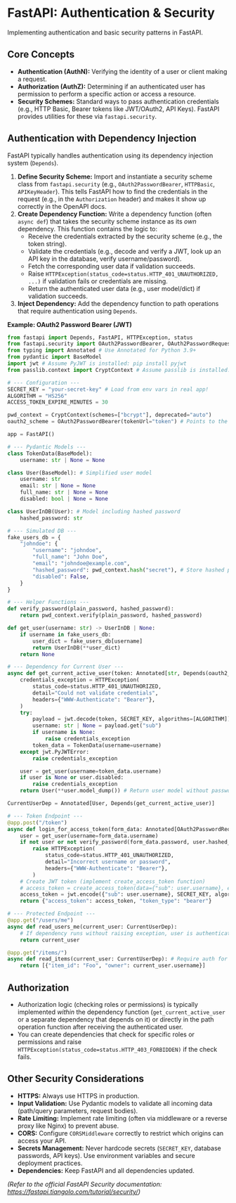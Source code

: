 # FastAPI: Authentication & Security

Implementing authentication and basic security patterns in FastAPI.

## Core Concepts

*   **Authentication (AuthN):** Verifying the identity of a user or client making a request.
*   **Authorization (AuthZ):** Determining if an authenticated user has permission to perform a specific action or access a resource.
*   **Security Schemes:** Standard ways to pass authentication credentials (e.g., HTTP Basic, Bearer tokens like JWT/OAuth2, API Keys). FastAPI provides utilities for these via `fastapi.security`.

## Authentication with Dependency Injection

FastAPI typically handles authentication using its dependency injection system (`Depends`).

1.  **Define Security Scheme:** Import and instantiate a security scheme class from `fastapi.security` (e.g., `OAuth2PasswordBearer`, `HTTPBasic`, `APIKeyHeader`). This tells FastAPI how to find the credentials in the request (e.g., in the `Authorization` header) and makes it show up correctly in the OpenAPI docs.
2.  **Create Dependency Function:** Write a dependency function (often `async def`) that takes the security scheme instance as its *own* dependency. This function contains the logic to:
    *   Receive the credentials extracted by the security scheme (e.g., the token string).
    *   Validate the credentials (e.g., decode and verify a JWT, look up an API key in the database, verify username/password).
    *   Fetch the corresponding user data if validation succeeds.
    *   Raise `HTTPException(status_code=status.HTTP_401_UNAUTHORIZED, ...)` if validation fails or credentials are missing.
    *   Return the authenticated user data (e.g., user model/dict) if validation succeeds.
3.  **Inject Dependency:** Add the dependency function to path operations that require authentication using `Depends`.

**Example: OAuth2 Password Bearer (JWT)**

```python
from fastapi import Depends, FastAPI, HTTPException, status
from fastapi.security import OAuth2PasswordBearer, OAuth2PasswordRequestForm
from typing import Annotated # Use Annotated for Python 3.9+
from pydantic import BaseModel
import jwt # Assume PyJWT is installed: pip install pyjwt
from passlib.context import CryptContext # Assume passlib is installed: pip install passlib[bcrypt]

# --- Configuration ---
SECRET_KEY = "your-secret-key" # Load from env vars in real app!
ALGORITHM = "HS256"
ACCESS_TOKEN_EXPIRE_MINUTES = 30

pwd_context = CryptContext(schemes=["bcrypt"], deprecated="auto")
oauth2_scheme = OAuth2PasswordBearer(tokenUrl="token") # Points to the /token endpoint

app = FastAPI()

# --- Pydantic Models ---
class TokenData(BaseModel):
    username: str | None = None

class User(BaseModel): # Simplified user model
    username: str
    email: str | None = None
    full_name: str | None = None
    disabled: bool | None = None

class UserInDB(User): # Model including hashed password
    hashed_password: str

# --- Simulated DB ---
fake_users_db = {
    "johndoe": {
        "username": "johndoe",
        "full_name": "John Doe",
        "email": "johndoe@example.com",
        "hashed_password": pwd_context.hash("secret"), # Store hashed password
        "disabled": False,
    }
}

# --- Helper Functions ---
def verify_password(plain_password, hashed_password):
    return pwd_context.verify(plain_password, hashed_password)

def get_user(username: str) -> UserInDB | None:
    if username in fake_users_db:
        user_dict = fake_users_db[username]
        return UserInDB(**user_dict)
    return None

# --- Dependency for Current User ---
async def get_current_active_user(token: Annotated[str, Depends(oauth2_scheme)]) -> User:
    credentials_exception = HTTPException(
        status_code=status.HTTP_401_UNAUTHORIZED,
        detail="Could not validate credentials",
        headers={"WWW-Authenticate": "Bearer"},
    )
    try:
        payload = jwt.decode(token, SECRET_KEY, algorithms=[ALGORITHM])
        username: str | None = payload.get("sub")
        if username is None:
            raise credentials_exception
        token_data = TokenData(username=username)
    except jwt.PyJWTError:
        raise credentials_exception

    user = get_user(username=token_data.username)
    if user is None or user.disabled:
        raise credentials_exception
    return User(**user.model_dump()) # Return user model without password

CurrentUserDep = Annotated[User, Depends(get_current_active_user)]

# --- Token Endpoint ---
@app.post("/token")
async def login_for_access_token(form_data: Annotated[OAuth2PasswordRequestForm, Depends()]):
    user = get_user(username=form_data.username)
    if not user or not verify_password(form_data.password, user.hashed_password) or user.disabled:
        raise HTTPException(
            status_code=status.HTTP_401_UNAUTHORIZED,
            detail="Incorrect username or password",
            headers={"WWW-Authenticate": "Bearer"},
        )
    # Create JWT token (implement create_access_token function)
    # access_token = create_access_token(data={"sub": user.username}, expires_delta=...)
    access_token = jwt.encode({"sub": user.username}, SECRET_KEY, algorithm=ALGORITHM) # Simplified
    return {"access_token": access_token, "token_type": "bearer"}

# --- Protected Endpoint ---
@app.get("/users/me")
async def read_users_me(current_user: CurrentUserDep):
    # If dependency runs without raising exception, user is authenticated
    return current_user

@app.get("/items/")
async def read_items(current_user: CurrentUserDep): # Require auth for this endpoint
    return [{"item_id": "Foo", "owner": current_user.username}]

```

## Authorization

*   Authorization logic (checking roles or permissions) is typically implemented *within* the dependency function (`get_current_active_user` or a separate dependency that depends on it) or directly in the path operation function after receiving the authenticated user.
*   You can create dependencies that check for specific roles or permissions and raise `HTTPException(status_code=status.HTTP_403_FORBIDDEN)` if the check fails.

## Other Security Considerations

*   **HTTPS:** Always use HTTPS in production.
*   **Input Validation:** Use Pydantic models to validate all incoming data (path/query parameters, request bodies).
*   **Rate Limiting:** Implement rate limiting (often via middleware or a reverse proxy like Nginx) to prevent abuse.
*   **CORS:** Configure `CORSMiddleware` correctly to restrict which origins can access your API.
*   **Secrets Management:** Never hardcode secrets (`SECRET_KEY`, database passwords, API keys). Use environment variables and secure deployment practices.
*   **Dependencies:** Keep FastAPI and all dependencies updated.

*(Refer to the official FastAPI Security documentation: https://fastapi.tiangolo.com/tutorial/security/)*